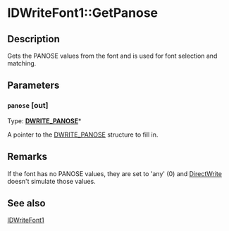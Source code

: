 # IDWriteFont1::GetPanose

## Description

Gets the PANOSE values from the font and is used for font selection and
matching.

## Parameters

### `panose` [out]

Type: **[DWRITE_PANOSE](https://learn.microsoft.com/windows/win32/api/dwrite_1/ns-dwrite_1-dwrite_panose)***

A pointer to the [DWRITE_PANOSE](https://learn.microsoft.com/windows/win32/api/dwrite_1/ns-dwrite_1-dwrite_panose) structure to fill in.

## Remarks

If the font has no PANOSE values,
they are set to 'any' (0) and [DirectWrite](https://learn.microsoft.com/windows/win32/DirectWrite/direct-write-portal) doesn't simulate those values.

## See also

[IDWriteFont1](https://learn.microsoft.com/windows/win32/api/dwrite_1/nn-dwrite_1-idwritefont1)